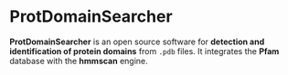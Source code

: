 # ProtDomainSearcher
**ProtDomainSearcher** is an open source software for **detection and identification of protein domains** from `.pdb` files. It integrates the **Pfam** database with the **hmmscan** engine.

